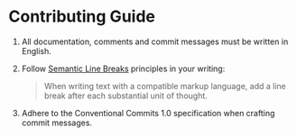 # Contributing Guide

1. All documentation, comments and commit messages
   must be written in English.

2. Follow [Semantic Line Breaks](https://sembr.org/) principles in your writing:

   > When writing text with a compatible markup language,
   > add a line break after each substantial unit of thought.

3. Adhere to the Conventional Commits 1.0 specification
   when crafting commit messages.
